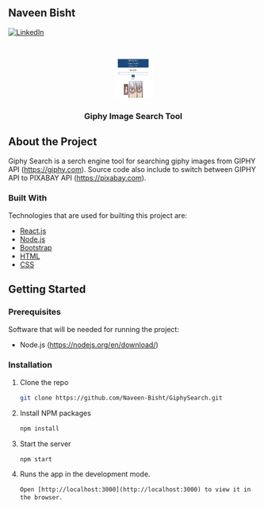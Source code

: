 ## Naveen Bisht
[![LinkedIn][linkedin-shield]][linkedin-url]

<br />
<p align="center">
  <a href="https://naveen-bisht.github.io/GiphySearch/">
    <img src="images/giphy.png" alt="Logo" width="80" height="80">
  </a>

  <h3 align="center">Giphy Image Search Tool</h3>
</p>

## About the Project

Giphy Search is a serch engine tool for searching giphy images from GIPHY API (https://giphy.com). Source code also include to switch between GIPHY API to PIXABAY API (https://pixabay.com).

### Built With

Technologies that are used for builting this project are:
* [React.js](https://reactjs.org/)
* [Node.js](https://nodejs.org/en/)
* [Bootstrap](https://getbootstrap.com)
* [HTML](https://www.w3schools.com/html/)
* [CSS](https://www.w3schools.com/css/)

## Getting Started

### Prerequisites

Software that will be needed for running the project:
* Node.js (https://nodejs.org/en/download/)

### Installation

1. Clone the repo
   ```sh
   git clone https://github.com/Naveen-Bisht/GiphySearch.git
   ```
2. Install NPM packages
   ```sh
   npm install
   ```
3. Start the server
   ```sh
   npm start
   ```
4. Runs the app in the development mode.
   ```
   Open [http://localhost:3000](http://localhost:3000) to view it in the browser.
   ```


[linkedin-shield]: https://img.shields.io/badge/-LinkedIn-black.svg?style=for-the-badge&logo=linkedin&colorB=555
[linkedin-url]: https://www.linkedin.com/in/nbisht7/
